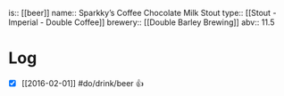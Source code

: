 is:: [[beer]]
name:: Sparkky’s Coffee Chocolate Milk Stout
type:: [[Stout - Imperial - Double Coffee]]
brewery:: [[Double Barley Brewing]]
abv:: 11.5

# Log
- [x] [[2016-02-01]] #do/drink/beer 👍
